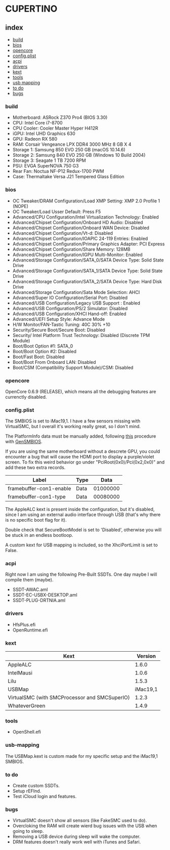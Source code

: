 # CUPERTINO

## index

* [build](#build)
* [bios](#bios)
* [opencore](#opencore)
* [config.plist](#config.plist)
* [acpi](#acpi)
* [drivers](#drivers)
* [kext](#kext)
* [tools](#tools)
* [usb mapping](#usb-mapping)
* [to do](#to-do)
* [bugs](#bugs)

### build

- Motherboard: ASRock Z370 Pro4 (BIOS 3.30)
- CPU: Intel Core i7-8700
- CPU Cooler: Cooler Master Hyper H412R
- iGPU: Intel UHD Graphics 630
- GPU: Radeon RX 580
- RAM: Corsair Vengeance LPX DDR4 3000 MHz 8 GB X 4
- Storage 1: Samsung 850 EVO 250 GB (macOS 10.14.6)
- Storage 2: Samsung 840 EVO 250 GB (Windows 10 Build 2004)
- Storage 3: Seagate 1 TB 7200 RPM
- PSU: EVGA SuperNOVA 750 G3
- Rear Fan: Noctua NF-P12 Redux-1700 PWM
- Case: Thermaltake Versa J21 Tempered Glass Edition

### bios

- OC Tweaker/DRAM Configuration/Load XMP Setting: XMP 2.0 Profile 1 (NOPE)
- OC Tweaker/Load Usser Default: Press F5
- Advanced/CPU Configuration/Intel Virtualization Technology: Enabled
- Advanced/Chipset Configuration/Onboard HD Audio: Disabled
- Advanced/Chipset Configuration/Onboard WAN Device: Disabled
- Advanced/Chipset Configuration/Vt-d: Disabled
- Advanced/Chipset Configuration/IOAPIC 24-119 Entries: Enabled
- Advanced/Chipset Configuration/Primary Graphics Adapter: PCI Express
- Advanced/Chipset Configuration/Share Memory: 128MB
- Advanced/Chipset Configuration/IGPU Multi-Monitor: Enabled
- Advanced/Storage Configuration/SATA_0/SATA Device Type: Solid State Drive
- Advanced/Storage Configuration/SATA_1/SATA Device Type: Solid State Drive
- Advanced/Storage Configuration/SATA_2/SATA Device Type: Hard Disk Drive
- Advanced/Storage Configuration/Sata Mode Selection: AHCI
- Advanced/Super IO Configuration/Serial Port: Disabled
- Advanced/USB Configuration/Legacy USB Support : Enabled
- Advanced/USB Configuration/PS/2 Simulator: Disabled
- Advanced/USB Configuration/XHCI Hand-off: Enabled
- Advanced/UEFI Setup Style: Advance Mode
- H/W Monitor/FAN-Tastic Tuning: 40C 30% +10
- Security/Secure Boot/Secure Boot: Disabled
- Security/ Intel Platform Trust Technology: Disabled (Discrete TPM Module)
- Boot/Boot Option #1: SATA_0
- Boot/Boot Option #2: Disabled
- Boot/Fast Boot: Disabled
- Boot/Boot From Onboard LAN: Disabled
- Boot/CSM (Compatibility Support Module)/CSM: Disabled

### opencore

OpenCore 0.6.9 (RELEASE), which means all the debugging features are currenctly disabled.

### config.plist

The SMBIOS is set to iMac19,1. I have a few sensors missing with VirtualSMC, but I overall it's working really great, so I don't mind.

The PlatformInfo data must be manually added, following [this](https://dortania.github.io/OpenCore-Install-Guide/config.plist/coffee-lake.html#platforminfo) procedure with [GenSMBIOS](https://github.com/corpnewt/GenSMBIOS).

If you are using the same motherboard without a descrete GPU, you could encounter a bug that will cause the HDMI port to display a purple/violet screen. To fix this weird behavior go under "PciRoot(0x0)/Pci(0x2,0x0)" and add these two extra records.

| Label                   | Type | Data     |
| ----------------------- | ---- | -------- |
| framebuffer-con1-enable | Data | 01000000 |
| framebuffer-con1-type   | Data | 00080000 |

The AppleALC kext is present inside the configuration, but it's disabled, since I am using an external audio interface through USB (that's why there is no specific boot flag for it).

Double check that SecureBootModel is set to 'Disabled', otherwise you will be stuck in an endless bootloop.

A custom kext for USB mapping is included, so the XhciPortLimit is set to False.

### acpi

Right now I am using the following Pre-Built SSDTs. One day maybe I will compile them (maybe).

* SSDT-AWAC.aml
* SSDT-EC-USBX-DESKTOP.aml
* SSDT-PLUG-DRTNIA.aml

### drivers

* HfsPlus.efi
* OpenRuntime.efi

### kext

| Kext                                          | Version  |
| --------------------------------------------- | -------- |
| AppleALC                                      | 1.6.0    |
| IntelMausi                                    | 1.0.6    |
| Lilu                                          | 1.5.3    |
| USBMap                                        | iMac19,1 |
| VirtualSMC (with SMCProcessor and SMCSuperIO) | 1.2.3    |
| WhateverGreen                                 | 1.4.9    |

### tools

* OpenShell.efi

### usb-mapping

The USBMap.kext is custom made for my specific setup and the iMac19,1 SMBIOS.

### to do

* Create custom SSDTs.
* Setup rEFInd.
* Test iCloud login and features.

### bugs

* VirtualSMC doesn't show all sensors (like FakeSMC used to do).
* Overcloking the RAM will create wierd bug issues with the USB when going to sleep.
* Removing a USB device during sleep will wake the computer.
* DRM features doesn't really work well with iTunes and Safari.
